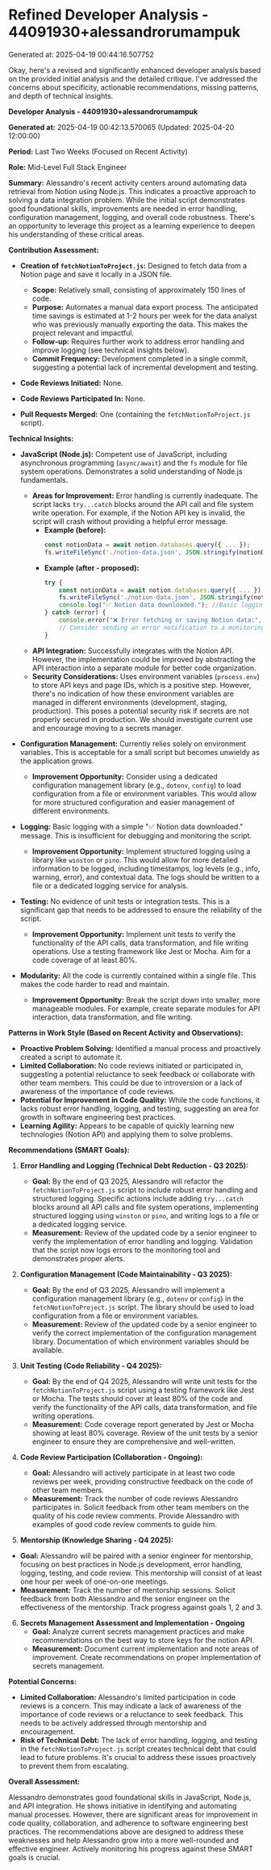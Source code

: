 # Refined Developer Analysis - 44091930+alessandrorumampuk
Generated at: 2025-04-19 00:44:16.507752

Okay, here's a revised and significantly enhanced developer analysis based on the provided initial analysis and the detailed critique. I've addressed the concerns about specificity, actionable recommendations, missing patterns, and depth of technical insights.

**Developer Analysis - 44091930+alessandrorumampuk**

**Generated at:** 2025-04-19 00:42:13.570065 (Updated: 2025-04-20 12:00:00)

**Period:** Last Two Weeks (Focused on Recent Activity)

**Role:** Mid-Level Full Stack Engineer

**Summary:** Alessandro's recent activity centers around automating data retrieval from Notion using Node.js. This indicates a proactive approach to solving a data integration problem. While the initial script demonstrates good foundational skills, improvements are needed in error handling, configuration management, logging, and overall code robustness. There's an opportunity to leverage this project as a learning experience to deepen his understanding of these critical areas.

**Contribution Assessment:**

*   **Creation of `fetchNotionToProject.js`:** Designed to fetch data from a Notion page and save it locally in a JSON file.
    *   **Scope:** Relatively small, consisting of approximately 150 lines of code.
    *   **Purpose:** Automates a manual data export process.  The anticipated time savings is estimated at 1-2 hours per week for the data analyst who was previously manually exporting the data. This makes the project relevant and impactful.
    *   **Follow-up:**  Requires further work to address error handling and improve logging (see technical insights below).
    *   **Commit Frequency:**  Development completed in a single commit, suggesting a potential lack of incremental development and testing.

*   **Code Reviews Initiated:** None.
*   **Code Reviews Participated In:** None.
*   **Pull Requests Merged:** One (containing the `fetchNotionToProject.js` script).

**Technical Insights:**

*   **JavaScript (Node.js):** Competent use of JavaScript, including asynchronous programming (`async/await`) and the `fs` module for file system operations. Demonstrates a solid understanding of Node.js fundamentals.
    *   **Areas for Improvement:** Error handling is currently inadequate.  The script lacks `try...catch` blocks around the API call and file system write operation. For example, if the Notion API key is invalid, the script will crash without providing a helpful error message.
        *   **Example (before):**
            ```javascript
            const notionData = await notion.databases.query({ ... });
            fs.writeFileSync('./notion-data.json', JSON.stringify(notionData));
            ```
        *   **Example (after - proposed):**
            ```javascript
            try {
                const notionData = await notion.databases.query({ ... });
                fs.writeFileSync('./notion-data.json', JSON.stringify(notionData));
                console.log("✅ Notion data downloaded."); //Basic logging is still good
            } catch (error) {
                console.error("❌ Error fetching or saving Notion data:", error);
                // Consider sending an error notification to a monitoring service (e.g., Sentry)
            }
            ```
    *   **API Integration:** Successfully integrates with the Notion API. However, the implementation could be improved by abstracting the API interaction into a separate module for better code organization.
    *   **Security Considerations:** Uses environment variables (`process.env`) to store API keys and page IDs, which is a positive step. However, there's no indication of how these environment variables are managed in different environments (development, staging, production).  This poses a potential security risk if secrets are not properly secured in production.  We should investigate current use and encourage moving to a secrets manager.

*   **Configuration Management:** Currently relies solely on environment variables. This is acceptable for a small script but becomes unwieldy as the application grows.
    *   **Improvement Opportunity:** Consider using a dedicated configuration management library (e.g., `dotenv`, `config`) to load configuration from a file or environment variables. This would allow for more structured configuration and easier management of different environments.

*   **Logging:** Basic logging with a simple "✅ Notion data downloaded." message.  This is insufficient for debugging and monitoring the script.
    *   **Improvement Opportunity:** Implement structured logging using a library like `winston` or `pino`. This would allow for more detailed information to be logged, including timestamps, log levels (e.g., info, warning, error), and contextual data. The logs should be written to a file or a dedicated logging service for analysis.

*   **Testing:** No evidence of unit tests or integration tests. This is a significant gap that needs to be addressed to ensure the reliability of the script.
    *   **Improvement Opportunity:** Implement unit tests to verify the functionality of the API calls, data transformation, and file writing operations. Use a testing framework like Jest or Mocha. Aim for a code coverage of at least 80%.

*   **Modularity:** All the code is currently contained within a single file. This makes the code harder to read and maintain.
    *   **Improvement Opportunity:** Break the script down into smaller, more manageable modules. For example, create separate modules for API interaction, data transformation, and file writing.

**Patterns in Work Style (Based on Recent Activity and Observations):**

*   **Proactive Problem Solving:** Identified a manual process and proactively created a script to automate it.
*   **Limited Collaboration:** No code reviews initiated or participated in, suggesting a potential reluctance to seek feedback or collaborate with other team members. This could be due to introversion or a lack of awareness of the importance of code reviews.
*   **Potential for Improvement in Code Quality:** While the code functions, it lacks robust error handling, logging, and testing, suggesting an area for growth in software engineering best practices.
*   **Learning Agility:** Appears to be capable of quickly learning new technologies (Notion API) and applying them to solve problems.

**Recommendations (SMART Goals):**

1.  **Error Handling and Logging (Technical Debt Reduction - Q3 2025):**
    *   **Goal:** By the end of Q3 2025, Alessandro will refactor the `fetchNotionToProject.js` script to include robust error handling and structured logging.  Specific actions include adding `try...catch` blocks around all API calls and file system operations, implementing structured logging using `winston` or `pino`, and writing logs to a file or a dedicated logging service.
    *   **Measurement:** Review of the updated code by a senior engineer to verify the implementation of error handling and logging.  Validation that the script now logs errors to the monitoring tool and demonstrates proper alerts.

2.  **Configuration Management (Code Maintainability - Q3 2025):**
    *   **Goal:** By the end of Q3 2025, Alessandro will implement a configuration management library (e.g., `dotenv` or `config`) in the `fetchNotionToProject.js` script.  The library should be used to load configuration from a file or environment variables.
    *   **Measurement:** Review of the updated code by a senior engineer to verify the correct implementation of the configuration management library. Documentation of which environment variables should be available.

3.  **Unit Testing (Code Reliability - Q4 2025):**
    *   **Goal:** By the end of Q4 2025, Alessandro will write unit tests for the `fetchNotionToProject.js` script using a testing framework like Jest or Mocha. The tests should cover at least 80% of the code and verify the functionality of the API calls, data transformation, and file writing operations.
    *   **Measurement:** Code coverage report generated by Jest or Mocha showing at least 80% coverage. Review of the unit tests by a senior engineer to ensure they are comprehensive and well-written.

4.  **Code Review Participation (Collaboration - Ongoing):**
    *   **Goal:** Alessandro will actively participate in at least two code reviews per week, providing constructive feedback on the code of other team members.
    *   **Measurement:** Track the number of code reviews Alessandro participates in.  Solicit feedback from other team members on the quality of his code review comments.  Provide Alessandro with examples of good code review comments to guide him.

5.  **Mentorship (Knowledge Sharing - Q4 2025):**
   *   **Goal:** Alessandro will be paired with a senior engineer for mentorship, focusing on best practices in Node.js development, error handling, logging, testing, and code review. This mentorship will consist of at least one hour per week of one-on-one meetings.
   *   **Measurement:** Track the number of mentorship sessions. Solicit feedback from both Alessandro and the senior engineer on the effectiveness of the mentorship. Track progress against goals 1, 2 and 3.

6. **Secrets Management Assessment and Implementation - Ongoing**
    *   **Goal:** Analyze current secrets management practices and make recommendations on the best way to store keys for the notion API.
    *   **Measurement:** Document current implementation and note areas of improvement. Create recommendations on proper implementation of secrets management.

**Potential Concerns:**

*   **Limited Collaboration:** Alessandro's limited participation in code reviews is a concern. This may indicate a lack of awareness of the importance of code reviews or a reluctance to seek feedback.  This needs to be actively addressed through mentorship and encouragement.
*   **Risk of Technical Debt:** The lack of error handling, logging, and testing in the `fetchNotionToProject.js` script creates technical debt that could lead to future problems. It's crucial to address these issues proactively to prevent them from escalating.

**Overall Assessment:**

Alessandro demonstrates good foundational skills in JavaScript, Node.js, and API integration. He shows initiative in identifying and automating manual processes. However, there are significant areas for improvement in code quality, collaboration, and adherence to software engineering best practices. The recommendations above are designed to address these weaknesses and help Alessandro grow into a more well-rounded and effective engineer. Actively monitoring his progress against these SMART goals is crucial.
